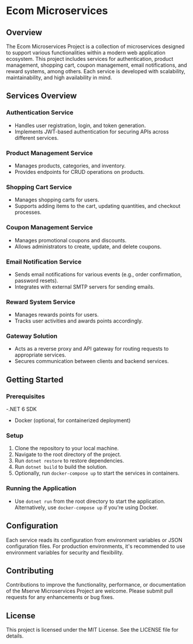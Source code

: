 # Ecom Microservices 

## Overview

The Ecom Microservices Project is a collection of microservices designed to support various functionalities within a modern web application ecosystem. This project includes services for authentication, product management, shopping cart, coupon management, email notifications, and reward systems, among others. Each service is developed with scalability, maintainability, and high availability in mind.

## Services Overview

### Authentication Service
- Handles user registration, login, and token generation.
- Implements JWT-based authentication for securing APIs across different services.

### Product Management Service
- Manages products, categories, and inventory.
- Provides endpoints for CRUD operations on products.

### Shopping Cart Service
- Manages shopping carts for users.
- Supports adding items to the cart, updating quantities, and checkout processes.

### Coupon Management Service
- Manages promotional coupons and discounts.
- Allows administrators to create, update, and delete coupons.

### Email Notification Service
- Sends email notifications for various events (e.g., order confirmation, password resets).
- Integrates with external SMTP servers for sending emails.

### Reward System Service
- Manages rewards points for users.
- Tracks user activities and awards points accordingly.

### Gateway Solution
- Acts as a reverse proxy and API gateway for routing requests to appropriate services.
- Secures communication between clients and backend services.

## Getting Started

### Prerequisites

-.NET 6 SDK
- Docker (optional, for containerized deployment)

### Setup

1. Clone the repository to your local machine.
2. Navigate to the root directory of the project.
3. Run `dotnet restore` to restore dependencies.
4. Run `dotnet build` to build the solution.
5. Optionally, run `docker-compose up` to start the services in containers.

### Running the Application

- Use `dotnet run` from the root directory to start the application. Alternatively, use `docker-compose up` if you're using Docker.

## Configuration

Each service reads its configuration from environment variables or JSON configuration files. For production environments, it's recommended to use environment variables for security and flexibility.

## Contributing

Contributions to improve the functionality, performance, or documentation of the Mserve Microservices Project are welcome. Please submit pull requests for any enhancements or bug fixes.

## License

This project is licensed under the MIT License. See the LICENSE file for details.
